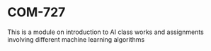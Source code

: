 # COM-727
This is a module on introduction to AI
class works and assignments involving different machine learning algorithms
